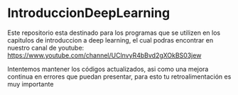 # IntroduccionDeepLearning

Este repositorio esta destinado para los programas que se utilizen en los capitulos de introduccion a deep learning, el cual podras encontrar en nuestro canal de youtube: https://www.youtube.com/channel/UClnvyR4bBvd2gXOkBS03jew

Intentemos mantener los códigos actualizados, asi como una mejora continua en errores que puedan presentar, para esto tu retroalimentación es muy importante

